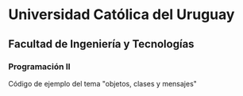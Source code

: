 # Universidad Católica del Uruguay
## Facultad de Ingeniería y Tecnologías
### Programación II
Código de ejemplo del tema "objetos, clases y mensajes"